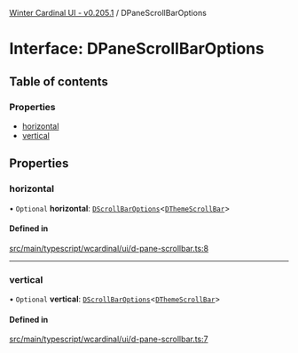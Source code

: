 [Winter Cardinal UI - v0.205.1](../index.md) / DPaneScrollBarOptions

# Interface: DPaneScrollBarOptions

## Table of contents

### Properties

- [horizontal](DPaneScrollBarOptions.md#horizontal)
- [vertical](DPaneScrollBarOptions.md#vertical)

## Properties

### horizontal

• `Optional` **horizontal**: [`DScrollBarOptions`](DScrollBarOptions.md)<[`DThemeScrollBar`](DThemeScrollBar.md)\>

#### Defined in

[src/main/typescript/wcardinal/ui/d-pane-scrollbar.ts:8](https://github.com/winter-cardinal/winter-cardinal-ui/blob/v0.205.1/src/main/typescript/wcardinal/ui/d-pane-scrollbar.ts#L8)

___

### vertical

• `Optional` **vertical**: [`DScrollBarOptions`](DScrollBarOptions.md)<[`DThemeScrollBar`](DThemeScrollBar.md)\>

#### Defined in

[src/main/typescript/wcardinal/ui/d-pane-scrollbar.ts:7](https://github.com/winter-cardinal/winter-cardinal-ui/blob/v0.205.1/src/main/typescript/wcardinal/ui/d-pane-scrollbar.ts#L7)
